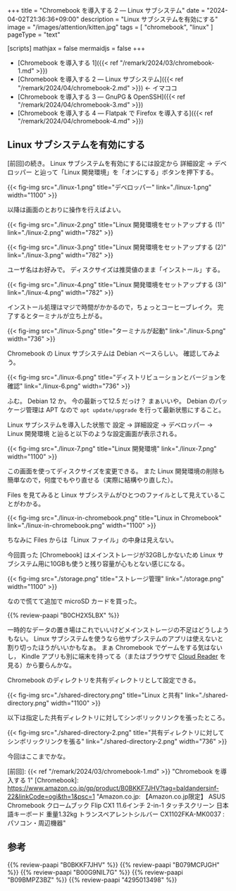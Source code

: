 +++
title = "Chromebook を導入する 2 — Linux サブシステム"
date =  "2024-04-02T21:36:36+09:00"
description = "Linux サブシステムを有効にする"
image = "/images/attention/kitten.jpg"
tags = [ "chromebook", "linux" ]
pageType = "text"

[scripts]
  mathjax = false
  mermaidjs = false
+++

- [Chromebook を導入する 1]({{< ref "/remark/2024/03/chromebook-1.md" >}})
- [Chromebook を導入する 2 — Linux サブシステム]({{< ref "/remark/2024/04/chromebook-2.md" >}}) ← イマココ
- [Chromebook を導入する 3 — GnuPG & OpenSSH]({{< ref "/remark/2024/04/chromebook-3.md" >}})
- [Chromebook を導入する 4 — Flatpak で Firefox を導入する]({{< ref "/remark/2024/04/chromebook-4.md" >}})

## Linux サブシステムを有効にする

[前回]の続き。
Linux サブシステムを有効にするには設定から 詳細設定 → デベロッパー と辿って「Linux 開発環境」を「オンにする」ボタンを押下する。

{{< fig-img src="./linux-1.png" title="デベロッパー" link="./linux-1.png" width="1100" >}}

以降は画面のとおりに操作を行えばよい。

{{< fig-img src="./linux-2.png" title="Linux 開発環境をセットアップする (1)" link="./linux-2.png" width="782" >}}

{{< fig-img src="./linux-3.png" title="Linux 開発環境をセットアップする (2)" link="./linux-3.png" width="782" >}}

ユーザ名はお好みで。
ディスクサイズは推奨値のまま「インストール」する。

{{< fig-img src="./linux-4.png" title="Linux 開発環境をセットアップする (3)" link="./linux-4.png" width="782" >}}

インストール処理はマジで時間がかかるので，ちょっとコーヒーブレイク。
完了するとターミナルが立ち上がる。

{{< fig-img src="./linux-5.png" title="ターミナルが起動" link="./linux-5.png" width="736" >}}

Chromebook の Linux サブシステムは Debian ベースらしい。
確認してみよう。

{{< fig-img src="./linux-6.png" title="ディストリビューションとバージョンを確認" link="./linux-6.png" width="736" >}}

ふむ。
Debian 12 か。
今の最新って12.5 だっけ？ まぁいいや。
Debian のパッケージ管理は APT なので `apt update/upgrade` を行って最新状態にすること。

Linux サブシステムを導入した状態で 設定 → 詳細設定 → デベロッパー → Linux 開発環境 と辿ると以下のような設定画面が表示される。

{{< fig-img src="./linux-7.png" title="Linux 開発環境" link="./linux-7.png" width="1100" >}}

この画面を使ってディスクサイズを変更できる。
また Linux 開発環境の削除も簡単なので，何度でもやり直せる（実際に結構やり直した）。

Files を見てみると Linux サブシステムがひとつのファイルとして見えていることがわかる。

{{< fig-img src="./linux-in-chromebook.png" title="Linux in Chromebook" link="./linux-in-chromebook.png" width="1100" >}}

ちなみに Files からは「Linux ファイル」の中身は見えない。

今回買った [Chromebook] はメインストレージが32GBしかないため Linux サブシステム用に10GBも使うと残り容量が心もとない感じになる。

{{< fig-img src="./storage.png" title="ストレージ管理" link="./storage.png" width="1100" >}}

なので慌てて追加で microSD カードを買った。

{{% review-paapi "B0CH2X5LBX" %}} <!-- micoroSD カード -->

一時的なデータの置き場はこれでいいけどメインストレージの不足はどうしようもない。
Linux サブシステムを使うなら他サブシステムのアプリは使えないと割り切ったほうがいいかもなぁ。
まぁ Chromebook でゲームをする気はないし， Kindle アプリも別に端末を持ってる（またはブラウザで [Cloud Reader](https://read.amazon.co.jp/) を見る）から要らんかな。

Chromebook のディレクトリを共有ディレクトリとして設定できる。

{{< fig-img src="./shared-directory.png" title="Linux と共有" link="./shared-directory.png" width="1100" >}}

以下は指定した共有ディレクトリに対してシンボリックリンクを張ったところ。

{{< fig-img src="./shared-directory-2.png" title="共有ディレクトリに対してシンボリックリンクを張る" link="./shared-directory-2.png" width="736" >}}

今回はここまでかな。

[前回]: {{< ref "/remark/2024/03/chromebook-1.md" >}} "Chromebook を導入する 1"
[Chromebook]: https://www.amazon.co.jp/gp/product/B0BKKF7JHV?tag=baldandersinf-22&linkCode=ogi&th=1&psc=1 "Amazon.co.jp: 【Amazon.co.jp限定】 ASUS Chromebook クロームブック Flip CX1 11.6インチ 2-in-1 タッチスクリーン 日本語キーボード 重量1.32kg トランスペアレントシルバー CX1102FKA-MK0037 : パソコン・周辺機器"

## 参考

{{% review-paapi "B0BKKF7JHV" %}} <!-- ASUS Chromebook -->
{{% review-paapi "B079MCPJGH" %}} <!-- カメラ 目隠し シャッター -->
{{% review-paapi "B00G9NIL7G" %}} <!-- エレコム マウス Bluetooth -->
{{% review-paapi "B09BMPZ3BZ" %}} <!-- Chromebook仕事術 -->
{{% review-paapi "4295013498" %}} <!-- Linuxシステムの仕組み -->
